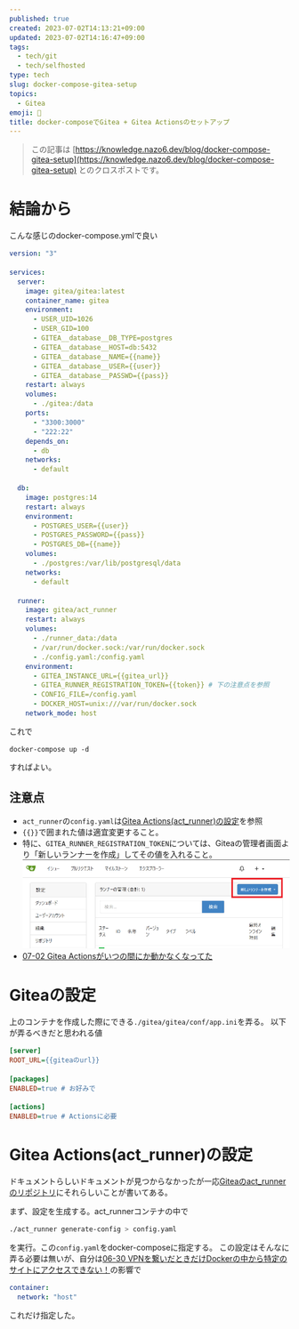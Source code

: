 ```yaml
---
published: true
created: 2023-07-02T14:13:21+09:00
updated: 2023-07-02T14:16:47+09:00
tags:
  - tech/git
  - tech/selfhosted
type: tech
slug: docker-compose-gitea-setup
topics:
  - Gitea
emoji: 💭
title: docker-composeでGitea + Gitea Actionsのセットアップ
---
```

> この記事は [https://knowledge.nazo6.dev/blog/docker-compose-gitea-setup](https://knowledge.nazo6.dev/blog/docker-compose-gitea-setup) とのクロスポストです。


# 結論から
こんな感じのdocker-compose.ymlで良い

```yaml:docker-compose.yaml
version: "3"

services:
  server:
    image: gitea/gitea:latest
    container_name: gitea
    environment:
      - USER_UID=1026
      - USER_GID=100
      - GITEA__database__DB_TYPE=postgres
      - GITEA__database__HOST=db:5432
      - GITEA__database__NAME={{name}}
      - GITEA__database__USER={{user}}
      - GITEA__database__PASSWD={{pass}}
    restart: always
    volumes:
      - ./gitea:/data
    ports:
      - "3300:3000"
      - "222:22"
    depends_on:
      - db
    networks:
      - default

  db:
    image: postgres:14
    restart: always
    environment:
      - POSTGRES_USER={{user}}
      - POSTGRES_PASSWORD={{pass}}
      - POSTGRES_DB={{name}}
    volumes:
      - ./postgres:/var/lib/postgresql/data
    networks:
      - default

  runner:
    image: gitea/act_runner
    restart: always
    volumes:
      - ./runner_data:/data
      - /var/run/docker.sock:/var/run/docker.sock
      - ./config.yaml:/config.yaml
    environment:
      - GITEA_INSTANCE_URL={{gitea_url}}
      - GITEA_RUNNER_REGISTRATION_TOKEN={{token}} # 下の注意点を参照
      - CONFIG_FILE=/config.yaml
      - DOCKER_HOST=unix:///var/run/docker.sock
    network_mode: host

```

これで
```
docker-compose up -d
```
すればよい。

## 注意点
- `act_runner`の`config.yaml`は[Gitea Actions(act_runner)の設定](#Gitea%20Actions(act_runner)の設定)を参照
- `{{}}`で囲まれた値は適宜変更すること。
- 特に、`GITEA_RUNNER_REGISTRATION_TOKEN`については、Giteaの管理者画面より「新しいランナーを作成」してその値を入れること。
  ![](/images/blog/2023/07-02_gitea/gitea_action.png)
- [07-02 Gitea Actionsがいつの間にか動かなくなってた](../../memo/2023/07-02%20Gitea%20Actionsがいつの間にか動かなくなってた.md)

# Giteaの設定
上のコンテナを作成した際にできる`./gitea/gitea/conf/app.ini`を弄る。
以下が弄るべきだと思われる値
```ini:app.ini
[server]
ROOT_URL={{giteaのurl}}

[packages]
ENABLED=true # お好みで

[actions]
ENABLED=true # Actionsに必要
```

# Gitea Actions(act_runner)の設定
ドキュメントらしいドキュメントが見つからなかったが一応[Giteaのact_runnerのリポジトリ](https://gitea.com/gitea/act_runner)にそれらしいことが書いてある。

まず、設定を生成する。act_runnerコンテナの中で
```bash
./act_runner generate-config > config.yaml
```
を実行。この`config.yaml`をdocker-composeに指定する。
この設定はそんなに弄る必要は無いが、自分は[06-30 VPNを繋いだときだけDockerの中から特定のサイトにアクセスできない！](../../memo/2023/06-30%20VPNを繋いだときだけDockerの中から特定のサイトにアクセスできない！.md)の影響で
```yaml:config.yaml
container:
  network: "host"
```
これだけ指定した。
